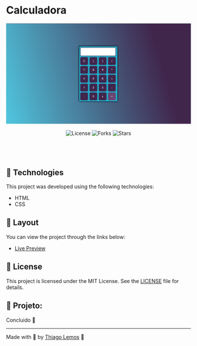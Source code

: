 # Calculadora

<p align="center">
  <img alt="Calculadora" src=".github/desktop.png">
  <!-- <img alt="Calculadora" src=".github/mobile.png"> -->
</p>

<p align="center">
  <img  src="https://img.shields.io/static/v1?label=license&message=MIT&color=131313&labelColor=323A46" alt="License">
  
  <img src="https://img.shields.io/github/forks/thiagolemosdev/calculadora?label=forks&message=MIT&color=131313&labelColor=323A46" alt="Forks">

  <img src="https://img.shields.io/github/stars/thiagolesmosdev/calculadora?label=stars&message=MIT&color=131313&labelColor=323A46" alt="Stars">
</p>

<h1 align="center">
<!--     <img alt="my-onix" title="my-onix-web" src=".github/preview.gif" /> -->
</h1>

<br>

## 🧪 Technologies

This project was developed using the following technologies:

- HTML
- CSS

<!-- ## 🚀 Getting started

Clone the project and access the folder.

```bash
git clone https://github.com/birobirobiro/my-onix-web.git
cd my-onix-web
```

Run this command to install the dependencies.

```bash
yarn install
yarn dev
``` -->

## 🔖 Layout

You can view the project through the links below:

- [Live Preview](https://calculadora.thiagolemos.tech/)

<!-- - [Figma](https://www.figma.com/file/lbP6LDjR1s9g6NbnYnwNdY/myOnix/duplicate) -->

<!-- Remembering that you need to have a [Figma](http://figma.com/) account to access it. -->

## 📝 License

This project is licensed under the MIT License. See the [LICENSE](LICENSE) file for details.

## 🚧 Projeto:

Concluido 🙌

<!-- ## 🎨 Inspiração:

Figma: https://www.figma.com/file/2A51gQJCk5V6LxcIh2en0b/HBO-Max-Redesign-Web-App-(Community) -->

---

Made with 💙 by [Thiago Lemos](https://www.thiagolemos.tech) 👋
